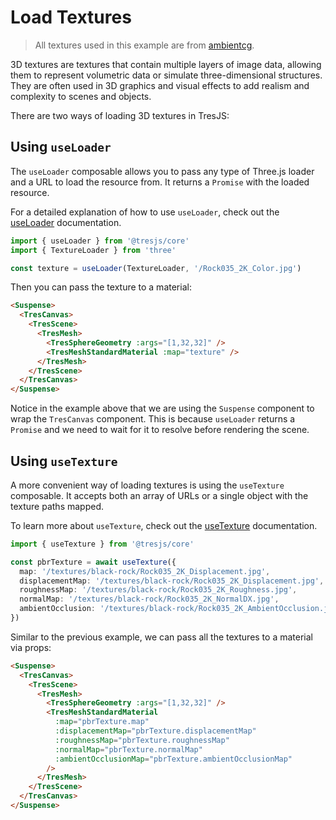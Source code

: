 # Load Textures

> All textures used in this example are from [ambientcg](https://ambientcg.com/).

3D textures are textures that contain multiple layers of image data, allowing them to represent volumetric data or simulate three-dimensional structures. They are often used in 3D graphics and visual effects to add realism and complexity to scenes and objects.

<StackBlitzEmbed projectId="tresjs-load-textures" />

There are two ways of loading 3D textures in TresJS:

## Using `useLoader`

The `useLoader` composable allows you to pass any type of Three.js loader and a URL to load the resource from. It returns a `Promise` with the loaded resource.

For a detailed explanation of how to use `useLoader`, check out the [useLoader](/composables/use-loader) documentation.

```ts
import { useLoader } from '@tresjs/core'
import { TextureLoader } from 'three'

const texture = useLoader(TextureLoader, '/Rock035_2K_Color.jpg')
```

Then you can pass the texture to a material:

```html
<Suspense>
  <TresCanvas>
    <TresScene>
      <TresMesh>
        <TresSphereGeometry :args="[1,32,32]" />
        <TresMeshStandardMaterial :map="texture" />
      </TresMesh>
    </TresScene>
  </TresCanvas>
</Suspense>
```

Notice in the example above that we are using the `Suspense` component to wrap the `TresCanvas` component. This is because `useLoader` returns a `Promise` and we need to wait for it to resolve before rendering the scene.

## Using `useTexture`

A more convenient way of loading textures is using the `useTexture` composable. It accepts both an array of URLs or a single object with the texture paths mapped.

To learn more about `useTexture`, check out the [useTexture](/composables/use-texture) documentation.

```ts
import { useTexture } from '@tresjs/core'

const pbrTexture = await useTexture({
  map: '/textures/black-rock/Rock035_2K_Displacement.jpg',
  displacementMap: '/textures/black-rock/Rock035_2K_Displacement.jpg',
  roughnessMap: '/textures/black-rock/Rock035_2K_Roughness.jpg',
  normalMap: '/textures/black-rock/Rock035_2K_NormalDX.jpg',
  ambientOcclusion: '/textures/black-rock/Rock035_2K_AmbientOcclusion.jpg',
})
```

Similar to the previous example, we can pass all the textures to a material via props:

```html
<Suspense>
  <TresCanvas>
    <TresScene>
      <TresMesh>
        <TresSphereGeometry :args="[1,32,32]" />
        <TresMeshStandardMaterial
          :map="pbrTexture.map"
          :displacementMap="pbrTexture.displacementMap"
          :roughnessMap="pbrTexture.roughnessMap"
          :normalMap="pbrTexture.normalMap"
          :ambientOcclusionMap="pbrTexture.ambientOcclusionMap"
        />
      </TresMesh>
    </TresScene>
  </TresCanvas>
</Suspense>
```
